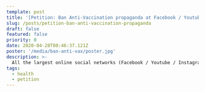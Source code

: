```yaml
---
template: post
title: '[Petition: Ban Anti-Vaccination propaganda at Facebook / Youtube / Instagram / Twitter](https://www.change.org/ban-anti-vaccination-propaganda)'
slug: /posts/petition-ban-anti-vaccination-propaganda
draft: false
featured: false
priority: 0
date: 2020-04-28T00:46:37.121Z
poster: '/media/ban-anti-vax/poster.jpg'
description: >-
  All the largest online social networks (Facebook / Youtube / Instagram / Twitter) should ban Anti-Vaccination posts and users; add an option to report profile/post with this reason
tags:
  - health
  - petition
---
```

